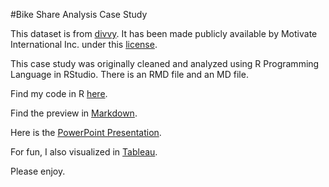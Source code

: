 #Bike Share Analysis Case Study
<p>

This dataset is from [divvy](https://divvy-tripdata.s3.amazonaws.com/index.html). It has been made publicly available by Motivate International Inc. under this [license](https://ride.divvybikes.com/data-license-agreement).

This case study was originally cleaned and analyzed using R Programming Language in RStudio. There is an RMD file and an MD file.

Find my code in R [here](https://github.com/alykea/Bike_Share_Analysis/blob/main/bike_share_analysis.rmd).

Find the preview in [Markdown](https://github.com/alykea/Bike_Share_Analysis/blob/main/bike_share_analysis.md).

Here is the [PowerPoint Presentation](https://github.com/alykea/Bike_Share_Analysis/blob/main/bike_share_analysis_files/Bike_Share_Analysis.pdf).

For fun, I also visualized in [Tableau](https://public.tableau.com/shared/RJMNKJR9D?:display_count=n&:origin=viz_share_link).

Please enjoy.
